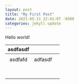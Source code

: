 ```yaml
---
layout: post
title: "My First Post"
date: 2021-05-11 22:41:07 -0500
categories: jekyll update
---
```


Hello world!

| asdfasdf |         |     |
| :------: | :-----: | :-: |
|          |         |     |
| asdfafd  | adfasdf |     |
|          |         |     |
|          |         |     |
|          |         |     |
|          |         |     |
|          |         |     |
|          |         |     |
|          |         |     |
|          |         |     |
